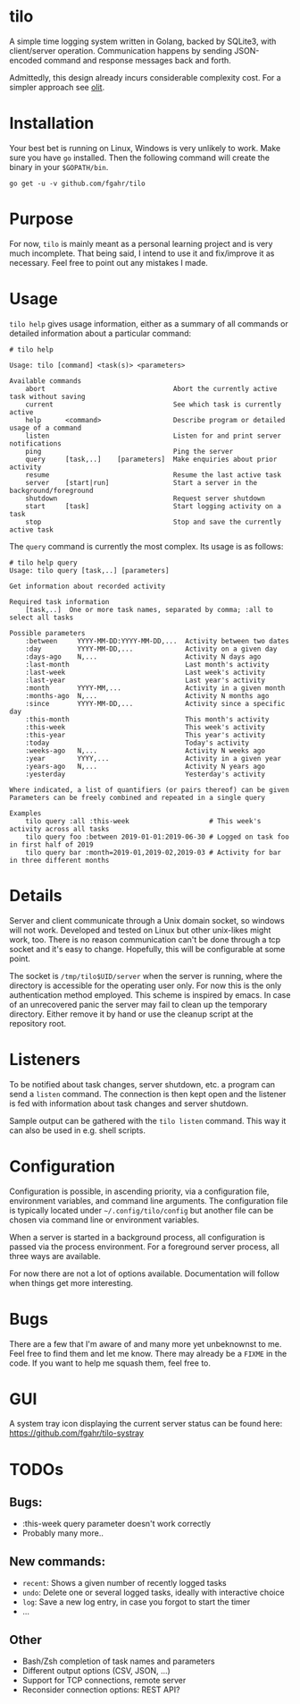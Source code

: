 # tilo
A simple time logging system written in Golang, backed by SQLite3, with
client/server operation. Communication happens by sending JSON-encoded
command and response messages back and forth.

Admittedly, this design already incurs considerable complexity cost. For a
simpler approach see [olit](https://github.com/fgahr/olit).

# Installation
Your best bet is running on Linux, Windows is very unlikely to work. Make sure
you have `go` installed. Then the following command will create the binary in
your `$GOPATH/bin`.
```
go get -u -v github.com/fgahr/tilo
```

# Purpose
For now, `tilo` is mainly meant as a personal learning project and is very much
incomplete. That being said, I intend to use it and fix/improve it as necessary.
Feel free to point out any mistakes I made.

# Usage
`tilo help` gives usage information, either as a summary of all commands or
detailed information about a particular command:
```
# tilo help

Usage: tilo [command] <task(s)> <parameters>

Available commands
    abort                                Abort the currently active task without saving
    current                              See which task is currently active
    help      <command>                  Describe program or detailed usage of a command
    listen                               Listen for and print server notifications
    ping                                 Ping the server
    query     [task,..]    [parameters]  Make enquiries about prior activity
    resume                               Resume the last active task
    server    [start|run]                Start a server in the background/foreground
    shutdown                             Request server shutdown
    start     [task]                     Start logging activity on a task
    stop                                 Stop and save the currently active task
```

The `query` command is currently the most complex. Its usage is as follows:
```
# tilo help query
Usage: tilo query [task,..] [parameters]

Get information about recorded activity

Required task information
    [task,..]  One or more task names, separated by comma; :all to select all tasks

Possible parameters
    :between     YYYY-MM-DD:YYYY-MM-DD,...  Activity between two dates
    :day         YYYY-MM-DD,...             Activity on a given day
    :days-ago    N,...                      Activity N days ago
    :last-month                             Last month's activity
    :last-week                              Last week's activity
    :last-year                              Last year's activity
    :month       YYYY-MM,...                Activity in a given month
    :months-ago  N,...                      Activity N months ago
    :since       YYYY-MM-DD,...             Activity since a specific day
    :this-month                             This month's activity
    :this-week                              This week's activity
    :this-year                              This year's activity
    :today                                  Today's activity
    :weeks-ago   N,...                      Activity N weeks ago
    :year        YYYY,...                   Activity in a given year
    :years-ago   N,...                      Activity N years ago
    :yesterday                              Yesterday's activity

Where indicated, a list of quantifiers (or pairs thereof) can be given
Parameters can be freely combined and repeated in a single query

Examples
    tilo query :all :this-week                    # This week's activity across all tasks
    tilo query foo :between 2019-01-01:2019-06-30 # Logged on task foo in first half of 2019
    tilo query bar :month=2019-01,2019-02,2019-03 # Activity for bar in three different months
```

# Details
Server and client communicate through a Unix domain socket, so windows will
not work. Developed and tested on Linux but other unix-likes might work, too.
There is no reason communication can't be done through a tcp socket and it's
easy to change. Hopefully, this will be configurable at some point.

The socket is `/tmp/tilo$UID/server` when the server is running, where the
directory is accessible for the operating user only. For now this is the only
authentication method employed. This scheme is inspired by emacs. In case of
an unrecovered panic the server may fail to clean up the temporary directory.
Either remove it by hand or use the cleanup script at the repository root.

# Listeners
To be notified about task changes, server shutdown, etc. a program can send a
`listen` command. The connection is then kept open and the listener is fed with
information about task changes and server shutdown.

Sample output can be gathered with the `tilo listen` command. This way it can also
be used in e.g. shell scripts.

# Configuration
Configuration is possible, in ascending priority, via a configuration file,
environment variables, and command line arguments. The configuration file is
typically located under `~/.config/tilo/config` but another file can be chosen
via command line or environment variables.

When a server is started in a background process, all configuration is passed
via the process environment. For a foreground server process, all three ways are
available.

For now there are not a lot of options available. Documentation will follow when
things get more interesting.

# Bugs
There are a few that I'm aware of and many more yet unbeknownst to me. Feel
free to find them and let me know. There may already be a `FIXME` in the code.
If you want to help me squash them, feel free to.

# GUI
A system tray icon displaying the current server status can be found here:
https://github.com/fgahr/tilo-systray

# TODOs
## Bugs:
- :this-week query parameter doesn't work correctly
- Probably many more..
## New commands:
- `recent`: Shows a given number of recently logged tasks
- `undo`: Delete one or several logged tasks, ideally with interactive choice
- `log`: Save a new log entry, in case you forgot to start the timer
- ...
## Other
- Bash/Zsh completion of task names and parameters
- Different output options (CSV, JSON, ...)
- Support for TCP connections, remote server
- Reconsider connection options: REST API?
